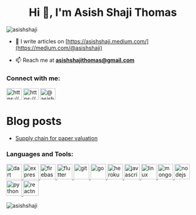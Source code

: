<h1 align="center">Hi 👋, I'm Asish Shaji Thomas</h1>
<p align="left"> <img src="https://komarev.com/ghpvc/?username=asishshaji&label=Profile%20views&color=0e75b6&style=flat" alt="asishshaji" /> </p>

- 📝 I write articles on [https://asishshaji.medium.com/](https://medium.com/@asishshaji)

- 📫 Reach me at **asishshajithomas@gmail.com**



<h3 align="left">Connect with me:</h3>
<p align="left">
<a href="https://dev.to/https://dev.to/asishshajithomas" target="blank"><img align="center" src="https://cdn.jsdelivr.net/npm/simple-icons@3.0.1/icons/dev-dot-to.svg" alt="https://dev.to/asishshajithomas" height="30" width="40" /></a>
<a href="https://linkedin.com/in/https://www.linkedin.com/in/asish-shaji-thomas/" target="blank"><img align="center" src="https://cdn.jsdelivr.net/npm/simple-icons@3.0.1/icons/linkedin.svg" alt="https://www.linkedin.com/in/asish-shaji-thomas/" height="30" width="40" /></a>
<a href="https://medium.com/@asishshaji" target="blank"><img align="center" src="https://cdn.jsdelivr.net/npm/simple-icons@3.0.1/icons/medium.svg" alt="@asishshaji" height="30" width="40" /></a>
</p>

# Blog posts

<!-- BLOG-POST-LIST:START -->
- [Supply chain for paper valuation](https://dev.to/asishshajithomas/supply-chain-for-paper-valuation-50lp)
<!-- BLOG-POST-LIST:END -->

<h3 align="left">Languages and Tools:</h3>
<p align="left"> <a href="https://dart.dev" target="_blank"> <img src="https://www.vectorlogo.zone/logos/dartlang/dartlang-icon.svg" alt="dart" width="40" height="40"/> </a> <a href="https://expressjs.com" target="_blank"> <img src="https://devicons.github.io/devicon/devicon.git/icons/express/express-original-wordmark.svg" alt="express" width="40" height="40"/> </a> <a href="https://firebase.google.com/" target="_blank"> <img src="https://www.vectorlogo.zone/logos/firebase/firebase-icon.svg" alt="firebase" width="40" height="40"/> </a> <a href="https://flutter.dev" target="_blank"> <img src="https://www.vectorlogo.zone/logos/flutterio/flutterio-icon.svg" alt="flutter" width="40" height="40"/> </a> <a href="https://git-scm.com/" target="_blank"> <img src="https://www.vectorlogo.zone/logos/git-scm/git-scm-icon.svg" alt="git" width="40" height="40"/> </a> <a href="https://golang.org" target="_blank"> <img src="https://devicons.github.io/devicon/devicon.git/icons/go/go-original.svg" alt="go" width="40" height="40"/> </a> <a href="https://heroku.com" target="_blank"> <img src="https://www.vectorlogo.zone/logos/heroku/heroku-icon.svg" alt="heroku" width="40" height="40"/> </a> <a href="https://developer.mozilla.org/en-US/docs/Web/JavaScript" target="_blank"> <img src="https://devicons.github.io/devicon/devicon.git/icons/javascript/javascript-original.svg" alt="javascript" width="40" height="40"/> </a> <a href="https://www.linux.org/" target="_blank"> <img src="https://devicons.github.io/devicon/devicon.git/icons/linux/linux-original.svg" alt="linux" width="40" height="40"/> </a> <a href="https://www.mongodb.com/" target="_blank"> <img src="https://devicons.github.io/devicon/devicon.git/icons/mongodb/mongodb-original-wordmark.svg" alt="mongodb" width="40" height="40"/> </a> <a href="https://nodejs.org" target="_blank"> <img src="https://devicons.github.io/devicon/devicon.git/icons/nodejs/nodejs-original-wordmark.svg" alt="nodejs" width="40" height="40"/> </a> <a href="https://www.python.org" target="_blank"> <img src="https://devicons.github.io/devicon/devicon.git/icons/python/python-original.svg" alt="python" width="40" height="40"/> </a> <a href="https://reactnative.dev/" target="_blank"> <img src="https://reactnative.dev/img/header_logo.svg" alt="reactnative" width="40" height="40"/> </a> </p>

<p><img align="left" src="https://github-readme-stats.vercel.app/api/top-langs?username=asishshaji&show_icons=true&locale=en&layout=compact" alt="asishshaji" /></p>


